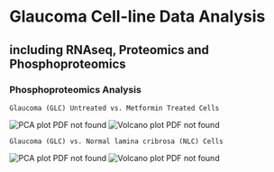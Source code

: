 # Glaucoma Cell-line Data Analysis
## including RNAseq, Proteomics and Phosphoproteomics

### Phosphoproteomics Analysis
```
Glaucoma (GLC) Untreated vs. Metformin Treated Cells
```
![PCA plot PDF not found]("DEP_output/cell_line_metformin_excl_NLC/GLC_metformin.PCAse.cell_line_metformin_excl_NLC.pdf")
![Volcano plot PDF not found]("DEP_output/cell_line_metformin_excl_NLC/GLC_metformin.enh_volcanos.cell_line_metformin_excl_NLC.pdf")

```
Glaucoma (GLC) vs. Normal lamina cribrosa (NLC) Cells
```
![PCA plot PDF not found]("DEP_output/cell_line_metformin_excl_YES/GLC_NLC.PCAse.cell_line_metformin_excl_YES.pdf")
![Volcano plot PDF not found]("DEP_output/cell_line_metformin_excl_YES/GLC_NLC.enh_volcanos.cell_line_metformin_excl_YES.pdf")